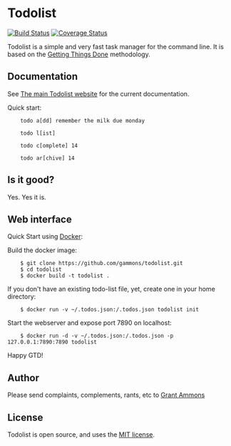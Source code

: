 # Todolist

[![Build Status](https://travis-ci.org/mikezter/todolist.svg?branch=edit-todos-test)](https://travis-ci.org/mikezter/todolist?branch=edit-todos-test)
[![Coverage Status](https://coveralls.io/repos/github/mikezter/todolist/badge.svg?branch=edit-todos-tests)](https://coveralls.io/github/mikezter/todolist?branch=edit-todos-tests)

Todolist is a simple and very fast task manager for the command line.  It is based on the [Getting Things Done][gtd] methodology.

[gtd]: http://lifehacker.com/productivity-101-a-primer-to-the-getting-things-done-1551880955

## Documentation

See [The main Todolist website][tdl] for the current documentation.

[tdl]: http://todolist.site

Quick start:

		todo a[dd] remember the milk due monday

		todo l[ist]

		todo c[omplete] 14

		todo ar[chive] 14

## Is it good?

Yes.  Yes it is.

## Web interface

Quick Start using [Docker](https://github.com/docker/docker.git):

Build the docker image:

		$ git clone https://github.com/gammons/todolist.git
		$ cd todolist
		$ docker build -t todolist .

If you don't have an existing todo-list file, yet, create one in your
home directory:

		$ docker run -v ~/.todos.json:/.todos.json todolist init

Start the webserver and expose port 7890 on localhost:

		$ docker run -d -v ~/.todos.json:/.todos.json -p 127.0.0.1:7890:7890 todolist

Happy GTD!

## Author

Please send complaints, complements, rants, etc to [Grant Ammons][ga]

## License

Todolist is open source, and uses the [MIT license](https://github.com/gammons/todolist/blob/master/LICENSE.md).

[ga]: https://twitter.com/gammons
